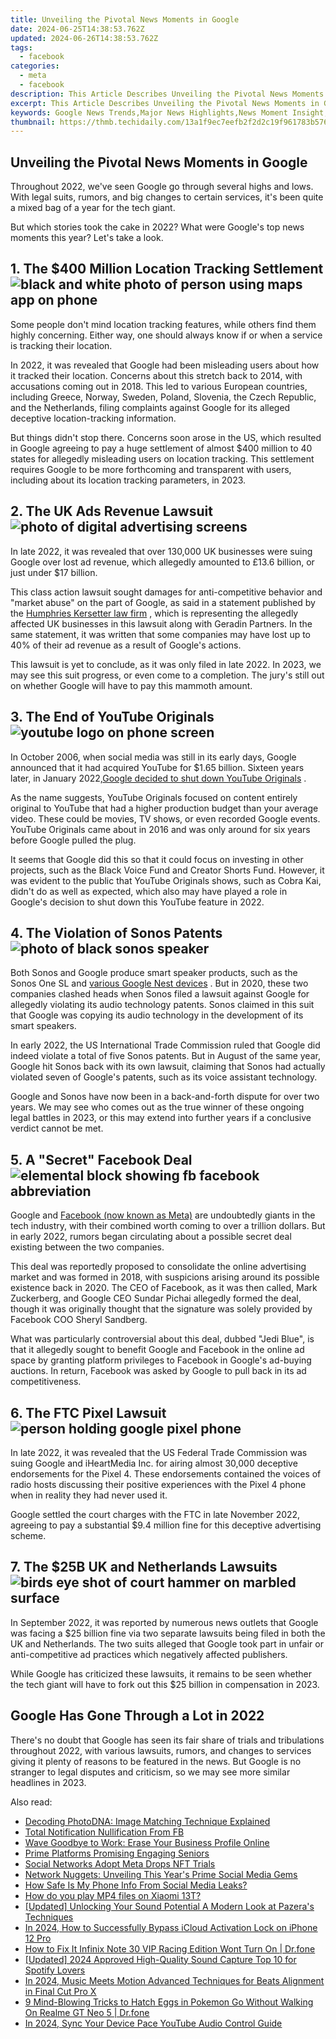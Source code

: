 ```yaml
---
title: Unveiling the Pivotal News Moments in Google
date: 2024-06-25T14:38:53.762Z
updated: 2024-06-26T14:38:53.762Z
tags:
  - facebook
categories:
  - meta
  - facebook
description: This Article Describes Unveiling the Pivotal News Moments in Google
excerpt: This Article Describes Unveiling the Pivotal News Moments in Google
keywords: Google News Trends,Major News Highlights,News Moment Insight,Significant News Events,Pivotal Google Updates,Essential News Announcements,Key News in Google
thumbnail: https://thmb.techidaily.com/13a1f9ec7eefb2f2d2c19f961783b576aae3496864dc942793b7f634c661d531.jpg
---
```


## Unveiling the Pivotal News Moments in Google

 Throughout 2022, we've seen Google go through several highs and lows. With legal suits, rumors, and big changes to certain services, it's been quite a mixed bag of a year for the tech giant.

 But which stories took the cake in 2022? What were Google's top news moments this year? Let's take a look.

## 1\. The $400 Million Location Tracking Settlement ![black and white photo of person using maps app on phone](https://static1.makeuseofimages.com/wordpress/wp-content/uploads/2022/12/black-white-maps.jpg)

 Some people don't mind location tracking features, while others find them highly concerning. Either way, one should always know if or when a service is tracking their location.

 In 2022, it was revealed that Google had been misleading users about how it tracked their location. Concerns about this stretch back to 2014, with accusations coming out in 2018\. This led to various European countries, including Greece, Norway, Sweden, Poland, Slovenia, the Czech Republic, and the Netherlands, filing complaints against Google for its alleged deceptive location-tracking information.

 But things didn't stop there. Concerns soon arose in the US, which resulted in Google agreeing to pay a huge settlement of almost $400 million to 40 states for allegedly misleading users on location tracking. This settlement requires Google to be more forthcoming and transparent with users, including about its location tracking parameters, in 2023.

## 2\. The UK Ads Revenue Lawsuit ![photo of digital advertising screens](https://static1.makeuseofimages.com/wordpress/wp-content/uploads/2022/12/billboard-ads-digital.jpg)

 In late 2022, it was revealed that over 130,000 UK businesses were suing Google over lost ad revenue, which allegedly amounted to £13.6 billion, or just under $17 billion.

 This class action lawsuit sought damages for anti-competitive behavior and "market abuse" on the part of Google, as said in a statement published by the [Humphries Kersetter law firm](https://www.humphrieskerstetter.com/news/) , which is representing the allegedly affected UK businesses in this lawsuit along with Geradin Partners. In the same statement, it was written that some companies may have lost up to 40% of their ad revenue as a result of Google's actions.

 This lawsuit is yet to conclude, as it was only filed in late 2022\. In 2023, we may see this suit progress, or even come to a completion. The jury's still out on whether Google will have to pay this mammoth amount.

## 3\. The End of YouTube Originals ![youtube logo on phone screen](https://static1.makeuseofimages.com/wordpress/wp-content/uploads/2022/12/utube-phone-1.jpg)

 In October 2006, when social media was still in its early days, Google announced that it had acquired YouTube for $1.65 billion. Sixteen years later, in January 2022,[Google decided to shut down YouTube Originals](https://www.makeuseof.com/why-google-killed-youtube-originals/) .

 As the name suggests, YouTube Originals focused on content entirely original to YouTube that had a higher production budget than your average video. These could be movies, TV shows, or even recorded Google events. YouTube Originals came about in 2016 and was only around for six years before Google pulled the plug.

 It seems that Google did this so that it could focus on investing in other projects, such as the Black Voice Fund and Creator Shorts Fund. However, it was evident to the public that YouTube Originals shows, such as Cobra Kai, didn't do as well as expected, which also may have played a role in Google's decision to shut down this YouTube feature in 2022.

## 4\. The Violation of Sonos Patents ![photo of black sonos speaker](https://static1.makeuseofimages.com/wordpress/wp-content/uploads/2022/12/speaker-sonos-1-1.jpg)

 Both Sonos and Google produce smart speaker products, such as the Sonos One SL and [various Google Nest devices](https://www.makeuseof.com/google-nest-device-comparison/) . But in 2020, these two companies clashed heads when Sonos filed a lawsuit against Google for allegedly violating its audio technology patents. Sonos claimed in this suit that Google was copying its audio technology in the development of its smart speakers.

 In early 2022, the US International Trade Commission ruled that Google did indeed violate a total of five Sonos patents. But in August of the same year, Google hit Sonos back with its own lawsuit, claiming that Sonos had actually violated seven of Google's patents, such as its voice assistant technology.

 Google and Sonos have now been in a back-and-forth dispute for over two years. We may see who comes out as the true winner of these ongoing legal battles in 2023, or this may extend into further years if a conclusive verdict cannot be met.

## 5\. A "Secret" Facebook Deal ![elemental block showing fb facebook abbreviation](https://static1.makeuseofimages.com/wordpress/wp-content/uploads/2022/12/fb-block-1.jpg)

 Google and [Facebook (now known as Meta)](https://www.makeuseof.com/facebook-announced-meta-its-new-brand/) are undoubtedly giants in the tech industry, with their combined worth coming to over a trillion dollars. But in early 2022, rumors began circulating about a possible secret deal existing between the two companies.

 This deal was reportedly proposed to consolidate the online advertising market and was formed in 2018, with suspicions arising around its possible existence back in 2020\. The CEO of Facebook, as it was then called, Mark Zuckerberg, and Google CEO Sundar Pichai allegedly formed the deal, though it was originally thought that the signature was solely provided by Facebook COO Sheryl Sandberg.

 What was particularly controversial about this deal, dubbed "Jedi Blue", is that it allegedly sought to benefit Google and Facebook in the online ad space by granting platform privileges to Facebook in Google's ad-buying auctions. In return, Facebook was asked by Google to pull back in its ad competitiveness.

## 6\. The FTC Pixel Lawsuit ![person holding google pixel phone](https://static1.makeuseofimages.com/wordpress/wp-content/uploads/2022/12/google-pixel-phone.jpg)

 In late 2022, it was revealed that the US Federal Trade Commission was suing Google and iHeartMedia Inc. for airing almost 30,000 deceptive endorsements for the Pixel 4\. These endorsements contained the voices of radio hosts discussing their positive experiences with the Pixel 4 phone when in reality they had never used it.

 Google settled the court charges with the FTC in late November 2022, agreeing to pay a substantial $9.4 million fine for this deceptive advertising scheme.

## 7\. The $25B UK and Netherlands Lawsuits ![birds eye shot of court hammer on marbled surface](https://static1.makeuseofimages.com/wordpress/wp-content/uploads/2022/12/court-hammer-1.jpg)

 In September 2022, it was reported by numerous news outlets that Google was facing a $25 billion fine via two separate lawsuits being filed in both the UK and Netherlands. The two suits alleged that Google took part in unfair or anti-competitive ad practices which negatively affected publishers.

 While Google has criticized these lawsuits, it remains to be seen whether the tech giant will have to fork out this $25 billion in compensation in 2023.

## Google Has Gone Through a Lot in 2022

 There's no doubt that Google has seen its fair share of trials and tribulations throughout 2022, with various lawsuits, rumors, and changes to services giving it plenty of reasons to be featured in the news. But Google is no stranger to legal disputes and criticism, so we may see more similar headlines in 2023.


<ins class="adsbygoogle"
     style="display:block"
     data-ad-format="autorelaxed"
     data-ad-client="ca-pub-7571918770474297"
     data-ad-slot="1223367746"></ins>



<ins class="adsbygoogle"
     style="display:block"
     data-ad-client="ca-pub-7571918770474297"
     data-ad-slot="8358498916"
     data-ad-format="auto"
     data-full-width-responsive="true"></ins>

<span class="atpl-alsoreadstyle">Also read:</span>
<div><ul>
<li><a href="https://facebook.techidaily.com/decoding-photodna-image-matching-technique-explained/"><u>Decoding PhotoDNA: Image Matching Technique Explained</u></a></li>
<li><a href="https://facebook.techidaily.com/total-notification-nullification-from-fb/"><u>Total Notification Nullification From FB</u></a></li>
<li><a href="https://facebook.techidaily.com/wave-goodbye-to-work-erase-your-business-profile-online/"><u>Wave Goodbye to Work: Erase Your Business Profile Online</u></a></li>
<li><a href="https://facebook.techidaily.com/prime-platforms-promising-engaging-seniors/"><u>Prime Platforms Promising Engaging Seniors</u></a></li>
<li><a href="https://facebook.techidaily.com/social-networks-adopt-meta-drops-nft-trials/"><u>Social Networks Adopt Meta Drops NFT Trials</u></a></li>
<li><a href="https://facebook.techidaily.com/network-nuggets-unveiling-this-years-prime-social-media-gems/"><u>Network Nuggets: Unveiling This Year's Prime Social Media Gems</u></a></li>
<li><a href="https://facebook.techidaily.com/how-safe-is-my-phone-info-from-social-media-leaks/"><u>How Safe Is My Phone Info From Social Media Leaks?</u></a></li>
<li><a href="https://phone-solutions.techidaily.com/how-do-you-play-mp4-files-on-xiaomi-13t-by-aiseesoft-video-converter-play-mp4-on-android/"><u>How do you play MP4 files on Xiaomi 13T?</u></a></li>
<li><a href="https://some-guidance.techidaily.com/updated-unlocking-your-sound-potential-a-modern-look-at-pazeras-techniques/"><u>[Updated] Unlocking Your Sound Potential  A Modern Look at Pazera's Techniques</u></a></li>
<li><a href="https://activate-lock.techidaily.com/in-2024-how-to-successfully-bypass-icloud-activation-lock-on-iphone-12-pro-by-drfone-ios/"><u>In 2024, How to Successfully Bypass iCloud Activation Lock on iPhone 12 Pro</u></a></li>
<li><a href="https://change-location.techidaily.com/how-to-fix-it-infinix-note-30-vip-racing-edition-wont-turn-on-drfone-by-drfone-fix-android-problems-fix-android-problems/"><u>How to Fix It Infinix Note 30 VIP Racing Edition Wont Turn On | Dr.fone</u></a></li>
<li><a href="https://video-capture.techidaily.com/updated-2024-approved-high-quality-sound-capture-top-10-for-spotify-lovers/"><u>[Updated] 2024 Approved  High-Quality Sound Capture  Top 10 for Spotify Lovers</u></a></li>
<li><a href="https://audio-shaping.techidaily.com/in-2024-music-meets-motion-advanced-techniques-for-beats-alignment-in-final-cut-pro-x/"><u>In 2024, Music Meets Motion Advanced Techniques for Beats Alignment in Final Cut Pro X</u></a></li>
<li><a href="https://pokemon-go-android.techidaily.com/9-mind-blowing-tricks-to-hatch-eggs-in-pokemon-go-without-walking-on-realme-gt-neo-5-drfone-by-drfone-virtual-android/"><u>9 Mind-Blowing Tricks to Hatch Eggs in Pokemon Go Without Walking On Realme GT Neo 5 | Dr.fone</u></a></li>
<li><a href="https://youtube-help.techidaily.com/in-2024-sync-your-device-pace-youtube-audio-control-guide/"><u>In 2024, Sync Your Device Pace  YouTube Audio Control Guide</u></a></li>
</ul></div>
